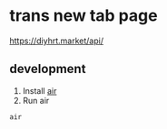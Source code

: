 # trans new tab page

https://diyhrt.market/api/

## development

1. Install [air](https://github.com/air-verse/air)
2. Run air

```sh
air
```
